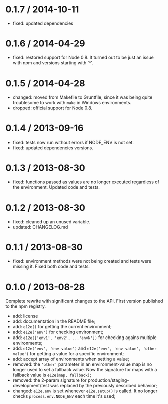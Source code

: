 0.1.7 / 2014-10-11
==================

* fixed: updated dependencies


0.1.6 / 2014-04-29
==================

* fixed: restored support for Node 0.8. It turned out to be just an issue
  with npm and versions starting with '^'.


0.1.5 / 2014-04-28
==================

* changed: moved from Makefile to Gruntfile, since it was being quite
  troublesome to work with `make` in Windows environments.
* dropped: official support for Node 0.8.


0.1.4 / 2013-09-16
==================

* fixed: tests now run without errors if NODE_ENV is not set.
* fixed: updated dependencies versions.


0.1.3 / 2013-08-30
==================

* fixed: functions passed as values are no longer executed regardless of
  the environment. Updated code and tests.


0.1.2 / 2013-08-30
==================

* fixed: cleaned up an unused variable.
* updated: CHANGELOG.md


0.1.1 / 2013-08-30
==================

* fixed: environment methods were not being created and tests were missing
  it. Fixed both code and tests.


0.1.0 / 2013-08-28
==================

Complete rewrite with significant changes to the API.
First version published to the npm registry.

* add: license
* add: documentation in the README file;
* add: `e12e()` for getting the current environment;
* add: `e12e('env')` for checking environment;
* add: `e12e(['env1', 'env2', ...'envN'])` for checking agains multiple
  environments;
* add: `e12e('env', 'env value')` and `e12e('env', 'env value', 'other value')`
  for getting a value for a specific environment;
* add: accept array of environments when setting a value;
* removed: the `'other'` parameter in an environment-value map is no longer
  used to set a fallback value. Now the signature for maps with a fallback
  value is `e12e(map, fallback)`;
* removed: the 2-param signature for production/staging-development/test
  was replaced by the previously described behavior;
* changed: `e12e.env` is set whenever `e12e.setup()` is called. It no
  longer checks `process.env.NODE_ENV` each time it's used;
